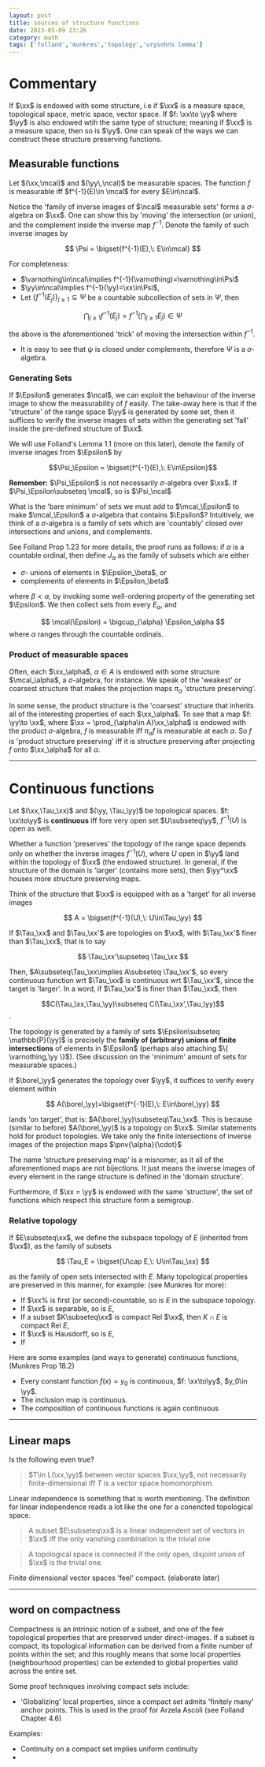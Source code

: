 ```yaml
---
layout: post
title: sources of structure functions
date: 2023-05-09 23:26
category: math
tags: ['folland','munkres','topology','urysohns lemma']
---
```

# Commentary
If $\xx$ is endowed with some structure, i.e if $\xx$ is a measure space, topological space, metric space, vector space. If $f: \xx\to \yy$ where $\yy$ is also endowed wtih the same type of structure; meaning if $\xx$ is a measure space, then so is $\yy$. One can speak of the ways we can construct these structure preserving functions.

## Measurable functions
Let $(\xx,\mcal)$ and $(\yy\,\ncal)$ be measurable spaces. The function $f$ is measurable iff $f^{-1}(E)\in \mcal$ for every $E\in\ncal$.

Notice the 'family of inverse images of $\ncal$ measurable sets' forms a $\sigma$-algebra on $\xx$. One can show this by 'moving' the intersection (or union), and the complement inside the inverse map $f^{-1}$. Denote the family of such inverse images by 

$$
\Psi = \bigset{f^{-1}(E),\: E\in\mcal}
$$

For completeness:
- $\varnothing\in\ncal\implies f^{-1}(\varnothing)=\varnothing\in\Psi$
- $\yy\in\ncal\implies f^{-1}(\yy)=\xx\in\Psi$,
- Let $\{f^{-1}(E_j)\}_{j\geq 1}\subseteq\Psi$ be a countable subcollection of sets in $\Psi$, then

$$
\bigcap_{j\geq 1} f^{-1}(E_j) = f^{-1}\biggl(\bigcap_{j\geq 1}E_j\biggr)\in\Psi
$$

the above is the aforementioned 'trick' of moving the intersection within $f^{-1}$.

- It is easy to see that $\psi$ is closed under complements, therefore $\Psi$ is a $\sigma$-algebra.

### Generating Sets
If $\Epsilon$ generates $\ncal$, we can exploit the behaviour of the inverse image to show the measurability of $f$ easily. The take-away here is that if the 'structure' of the range space $\yy$ is generated by some set, then it suffices to verify the inverse images of sets within the generating set 'fall' inside the pre-defined structure of $\xx$.



We will use Folland's Lemma 1.1 (more on this later), denote the family of inverse images from $\Epsilon$ by 

$$\Psi_\Epsilon = \bigset{f^{-1}(E),\: E\in\Epsilon}$$



**Remember:** $\Psi_\Epsilon$ is not necessarily $\sigma$-algebra over $\xx$. If $\Psi_\Epsilon\subseteq \mcal$, so is $\Psi_\ncal$

What is the 'bare minimum' of sets we must add to $\mcal_\Epsilon$ to make $\mcal_\Epsilon$ a $\sigma$-algebra that contains $\Epsilon$? Intuitively, we think of a $\sigma$-algebra is a family of sets which are 'countably' closed over intersections and unions, and complements.

See Folland Prop 1.23 for more details, the proof runs as follows: if $\alpha$ is a countable ordinal, then define $J_\alpha$ as the family of subsets which are either
- $\sigma$- unions of elements in $\Epsilon_\beta$, or
- complements of elements in $\Epsilon_\beta$

where $\beta < \alpha$, by invoking some well-ordering property of the generating set $\Epsilon$.  We then collect sets from every $E_\alpha$, and

$$
\mcal(\Epsilon) = \bigcup_{\alpha} \Epsilon_\alpha
$$
where $\alpha$ ranges through the countable ordinals.



### Product of measurable spaces
Often, each $\xx_\alpha$, $\alpha\in A$ is endowed with some structure $\mcal_\alpha$, a $\sigma$-algebra, for instance. We speak of the 'weakest' or coarsest structure that makes the projection maps $\pi_\alpha$ 'structure preserving'.

In some sense, the product structure is the 'coarsest' structure that inherits all of the interesting properties of each $\xx_\alpha$. To see that a map $f: \yy\to \xx$, where $\xx = \prod_{\alpha\in A}\xx_\alpha$ is endowed with the product $\sigma$-algebra, $f$ is measurable iff $\pi_\alpha f$ is measurable at each $\alpha$. So $f$ is 'product structure preserving' iff it is structure preserving after projecting $f$ onto $\xx_\alpha$ for all $\alpha$.

--- 

# Continuous functions
Let $(\xx,\Tau_\xx)$ and $(\yy, \Tau_\yy)$ be topological spaces. $f: \xx\to\yy$ is **continuous** iff fore very open set $U\subseteq\yy$, $f^{-1}(U)$ is open as well.

Whether a function 'preserves' the topology of the range space depends only on whether the inverse images $f^{-1}(U)$, where $U$ open in $\yy$ land within the topology of $\xx$ (the endowed structure). In general, if the structure of the domain is 'larger' (contains more sets), then $\yy^\xx$ houses more structure preserving maps.

Think of the structure that $\xx$ is equipped with as a 'target' for all inverse images

$$
A = \bigset{f^{-1}(U),\: U\in\Tau_\yy}
$$

If $\Tau_\xx$ and $\Tau_\xx'$ are topologies on $\xx$, with $\Tau_\xx'$ finer than $\Tau_\xx$, that is to say

$$
\Tau_\xx'\supseteq \Tau_\xx
$$

Then, $A\subseteq\Tau_\xx\implies A\subseteq \Tau_\xx'$, so every continuous function wrt $\Tau_\xx$ is continuous wrt $\Tau_\xx'$, since the target is 'larger'. In a word, if $\Tau_\xx'$ is finer than $\Tau_\xx$, then 

$$C(\Tau_\xx,\Tau_\yy)\subseteq C(\Tau_\xx',\Tau_\yy)$$.

The topology is generated by a family of sets $\Epsilon\subseteq \mathbb{P}(\yy)$ is precisely the **family of (arbitrary) unions of finite intersections** of elements in $\Epsilon$ (perhaps also attaching $\{ \varnothing,\yy \}$). (See discussion on the 'minimum' amount of sets for measurable spaces.)

If $\borel_\yy$ generates the topology over $\yy$, it suffices to verify every element within

$$
    A(\borel_\yy)=\bigset{f^{-1}(E),\: E\in\borel_\yy}
$$

lands 'on target', that is: $A(\borel_\yy)\subseteq\Tau_\xx$. This is because (similar to before) $A(\borel_\yy)$ is a topology on $\xx$. Similar statements hold for product topologies. We take only the finite intersections of inverse images of the projection maps $\pnv{\alpha}{\cdot}$

The name 'structure preserving map' is a misnomer, as it all of the aforementioned maps are not bijections. It just means the inverse images of every element in the range structure is defined in the 'domain structure'.

Furthermore, if $\xx = \yy$ is endowed with the same 'structure', the set of  functions which respect this structure form a semigroup. 

### Relative topology
If $E\subseteq\xx$, we define the subspace topology of $E$ (inherited from $\xx$), as the family of subsets

$$
\Tau_E = \bigset{U\cap E,\: U\in\Tau_\xx}
$$

as the family of open sets intersected with $E$. Many topological properties are preserved in this manner, for example: (see Munkres for more):
- If $\xx% is first (or second)-countable, so is $E$ in the subspace topology.
- If $\xx$ is separable, so is $E$,
- If a subset $K\subseteq\xx$ is compact Rel $\xx$, then $K\cap E$ is compact Rel $E$,
- If $\xx$ is Hausdorff, so is $E$,
- If 

Here are some examples (and ways to generate) continuous functions, (Munkres Prop 18.2)
- Every constant function $f(x)=y_0$ is continuous, $f: \xx\to\yy$, $y_0\in \yy$.
- The inclusion map is continuous.
- The composition of continuous functions is again continuous

---
## Linear maps
Is the following even true?

> $T\in L(\xx,\yy)$ between vector spaces $\xx,\yy$, not necessarily finite-dimensional iff $T$ is a vector space homomorphism.

Linear independence is something that is worth mentioning. The definition for linear independence reads a lot like the one for a conencted topological space.

> A subset $E\subseteq\xx$ is a linear independent set of vectors in $\xx$ iff the only vanshing combination is the trivial one

> A topological space is connected if the only open, disjoint union of $\xx$ is the trivial one. 

Finite dimensional vector spaces 'feel' compact. (elaborate later)


---

## word on compactness
Compactness is an intrinsic notion of a subset, and one of the few topological properties that are preserved under direct-images. If a subset is compact, its topological information can be derived from a finite number of points within the set; and this roughly means that some local properties (neighbourhood properties) can be extended to global properties valid across the entire set.

Some proof techniques involving compact sets include:
- 'Globalizing' local properties, since a compact set admits 'finitely many' anchor points. This is used in the proof for Arzela Ascoli (see Folland Chapter 4.6)

Examples:
- Continuity on a compact set implies uniform continuity
- 